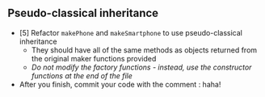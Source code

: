 ## Pseudo-classical inheritance
* [5] Refactor `makePhone` and `makeSmartphone` to use pseudo-classical inheritance
  * They should have all of the same methods as objects returned from the original maker functions provided
  * _Do not modify the factory functions - instead, use the constructor functions at the end of the file_
* After you finish, commit your code with the comment : haha!